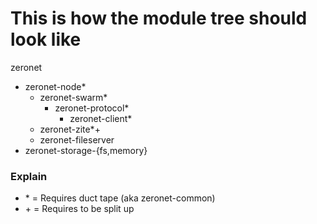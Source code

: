 # This is how the module tree should look like

zeronet
  + zeronet-node*
    + zeronet-swarm*
      + zeronet-protocol*
        + zeronet-client*
    + zeronet-zite*+
    + zeronet-fileserver
  + zeronet-storage-{fs,memory}

### Explain

 - \* = Requires duct tape (aka zeronet-common)
 - \+ = Requires to be split up

